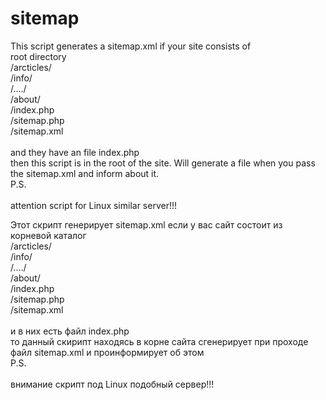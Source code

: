 # sitemap
This script generates a sitemap.xml
if your site consists of<br />
root directory<br />
/arcticles/<br />
/info/<br />
/..../<br />
/about/<br />
/index.php<br />
/sitemap.php<br />
/sitemap.xml<br />
<br />
and they have an file index.php<br />
then this script is in the root of the site. Will generate a file when you pass the sitemap.xml and inform about it.<br />
P.S.<br />  
attention script for Linux similar server!!!

Этот скрипт генерирует sitemap.xml
если у вас сайт состоит из<br />
корневой каталог<br />
/arcticles/<br />
/info/<br />
/..../<br />
/about/<br />
/index.php<br />
/sitemap.php<br />
/sitemap.xml<br />
<br />
и в них есть файл index.php<br />
то данный скирипт находясь в корне сайта сгенерирует при проходе файл sitemap.xml и проинформирует об этом<br />
P.S.<br />  
внимание скрипт под Linux подобный сервер!!!
